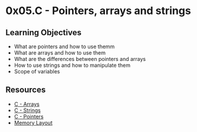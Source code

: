# 0x05.C - Pointers, arrays and strings

## Learning Objectives
- What are pointers and how to use themm
- What are arrays and how to use them
- What are the differences between pointers and arrays
- How to use strings and how to manipulate them
- Scope of variables

## Resources
- [C - Arrays](https://www.tutorialspoint.com/cprogramming/c_arrays.htm)
- [C - Strings](https://www.tutorialspoint.com/cprogramming/c_strings.htm)
- [C - Pointers](https://www.tutorialspoint.com/cprogramming/c_pointers.htm)
- [Memory Layout](https://aticleworld.com/memory-layout-of-c-program/)
